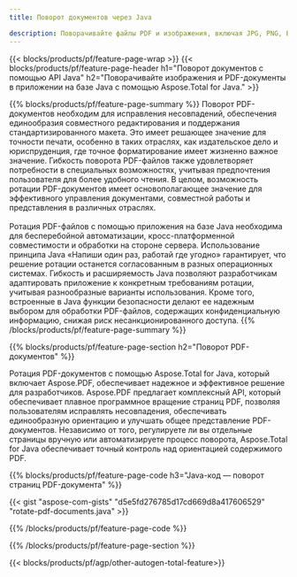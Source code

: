 ```yaml
---
title: Поворот документов через Java 

description: Поворачивайте файлы PDF и изображения, включая JPG, PNG, BMP, GIF, TIFF, SVG, с помощью приложения Java.
---
```


{{< blocks/products/pf/feature-page-wrap >}}
{{< blocks/products/pf/feature-page-header h1="Поворот документов с помощью API Java" h2="Поворачивайте изображения и PDF-документы в приложении на базе Java с помощью Aspose.Total for Java." >}}

{{% blocks/products/pf/feature-page-summary %}}
Поворот PDF-документов необходим для исправления несовпадений, обеспечения единообразия совместного редактирования и поддержания стандартизированного макета. Это имеет решающее значение для точности печати, особенно в таких отраслях, как издательское дело и юриспруденция, где точное форматирование имеет жизненно важное значение. Гибкость поворота PDF-файлов также удовлетворяет потребности в специальных возможностях, учитывая предпочтения пользователя для более удобного чтения. В целом, возможность ротации PDF-документов имеет основополагающее значение для эффективного управления документами, совместной работы и представления в различных отраслях. <br /><br />
Ротация PDF-файлов с помощью приложения на базе Java необходима для бесперебойной автоматизации, кросс-платформенной совместимости и обработки на стороне сервера. Использование принципа Java «Напиши один раз, работай где угодно» гарантирует, что решение ротации останется согласованным в разных операционных системах. Гибкость и расширяемость Java позволяют разработчикам адаптировать приложение к конкретным требованиям ротации, учитывая разнообразные варианты использования. Кроме того, встроенные в Java функции безопасности делают ее надежным выбором для обработки PDF-файлов, содержащих конфиденциальную информацию, снижая риск несанкционированного доступа. 
{{% /blocks/products/pf/feature-page-summary  %}}


{{% blocks/products/pf/feature-page-section  h2="Поворот PDF-документов" %}}

Ротация PDF-документов с помощью Aspose.Total for Java, который включает Aspose.PDF, обеспечивает надежное и эффективное решение для разработчиков. Aspose.PDF предлагает комплексный API, который обеспечивает плавное программное вращение страниц PDF, позволяя пользователям исправлять несовпадения, обеспечивать единообразную ориентацию и улучшать общее представление PDF-документов. Независимо от того, регулируете ли вы отдельные страницы вручную или автоматизируете процесс поворота, Aspose.Total for Java обеспечивает точный контроль над ориентацией содержимого PDF.

{{% blocks/products/pf/feature-page-code h3="Java-код — поворот страниц PDF-документа" %}}

{{< gist "aspose-com-gists" "d5e5fd276785d17cd669d8a417606529" "rotate-pdf-documents.java" >}}

{{% /blocks/products/pf/feature-page-code  %}}

{{% /blocks/products/pf/feature-page-section %}}

{{< blocks/products/pf/agp/other-autogen-total-feature>}}